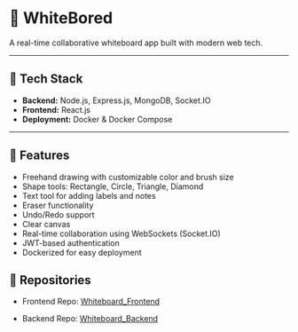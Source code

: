 # 🎨 WhiteBored 

A real-time collaborative whiteboard app built with modern web tech.
<!--**WhiteBored** is a real-time collaborative whiteboard application built using modern web technologies. It allows multiple users to draw, erase, create shapes, and add text on a shared canvas — just like a digital version of MS Paint, but live and multi-user.-->
---

## 🚀 Tech Stack

-  **Backend:** Node.js, Express.js, MongoDB, Socket.IO  
-  **Frontend:** React.js  
-  **Deployment:** Docker & Docker Compose  

---

## 🔧 Features

-  Freehand drawing with customizable color and brush size  
-  Shape tools: Rectangle, Circle, Triangle, Diamond  
-  Text tool for adding labels and notes  
-  Eraser functionality  
-  Undo/Redo support  
-  Clear canvas  
-  Real-time collaboration using WebSockets (Socket.IO)  
-  JWT-based authentication  
-  Dockerized for easy deployment

## 🔗 Repositories
- Frontend Repo: [Whiteboard_Frontend](https://github.com/Jeql88/whitebored-frontend)

- Backend Repo: [Whiteboard_Backend](https://github.com/Jeql88/whitebored-backend)
